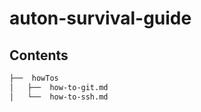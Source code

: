 # auton-survival-guide
## Contents
```bash
├──  howTos 
│   ├──  how-to-git.md
│   └──  how-to-ssh.md
```
